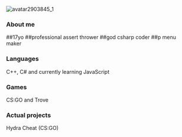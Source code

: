 ![avatar2903845_1](https://user-images.githubusercontent.com/83477314/134085638-6e85eccc-7d20-405e-8f72-4fdb724957ec.gif)

### About me
##17yo
##professional assert thrower
##god csharp coder
##p menu maker

### Languages
C++, C# and currently learning JavaScript

### Games
CS:GO and Trove

### Actual projects
Hydra Cheat (CS:GO)
